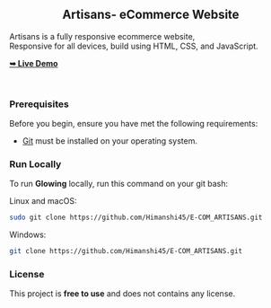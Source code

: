 
  <h2 align="center">Artisans- eCommerce Website</h2>

  Artisans is a fully responsive ecommerce website, <br />Responsive for all devices, build using HTML, CSS, and JavaScript.

  <a href="https://github.com/Himanshi45/E-COM_ARTISANS"><strong>➥ Live Demo</strong></a>

</div>

<br />


### Prerequisites

Before you begin, ensure you have met the following requirements:

* [Git](https://git-scm.com/downloads "Download Git") must be installed on your operating system.

### Run Locally

To run **Glowing** locally, run this command on your git bash:

Linux and macOS:

```bash
sudo git clone https://github.com/Himanshi45/E-COM_ARTISANS.git
```

Windows:

```bash
git clone https://github.com/Himanshi45/E-COM_ARTISANS.git
```


### License

This project is **free to use** and does not contains any license.
